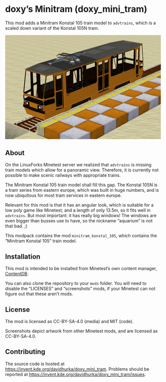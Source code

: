 <!--
SPDX-FileCopyrightText: 2022 David Hurka <doxydoxy@mailbox.org>

SPDX-License-Identifier: MIT
-->

# doxy’s Minitram (doxy_mini_tram)

This mod adds a Minitram Konstal 105 train model to `advtrains`, which is a scaled down variant of the Konstal 105N tram.

![Screenshot of the Minitram Konstal 105 in preliminary livery.](screenshot.png)

## About

On the LinuxForks Minetest server we realized that `advtrains` is missing train models which allow for a panoramic view.
Therefore, it is currently not possible to make scenic railways with appropriate trains.

The Minitram Konstal 105 train model shall fill this gap.
The Konstal 105N is a tram series from eastern europe, which was built in huge numbers, and is now ubiquitous for most tram services in eastern europe.

Relevant for this mod is that it has an angular look, which is suitable for a low poly game like Minetest; and a length of only 13.5m, so it fits well in `advtrains`.
But most important: it has really big windows!
The windows are even bigger than busses use to have, so the nickname “aquarium” is not that bad. ;)

This modpack contains the mod `minitram_konstal_105`, which contains the “Minitram Konstal 105” train model.

## Installation

This mod is intended to be installed from Minetest’s own content manager, [ContentDB](https://content.minetest.net/doxygen_spammer/doxy_mini_tram).

You can also clone the repository to your `mods` folder.
You will need to disable the “LICENSES” and “screenshots” mods, if your Minetest can not figure out that these aren’t mods.

## License

The mod is licensed as CC-BY-SA-4.0 (media) and MIT (code).

Screenshots depict artwork from other Minetest mods, and are licensed as CC-BY-SA-4.0.

## Contributing

The source code is hosted at <https://invent.kde.org/davidhurka/doxy_mini_tram>.
Problems should be reported at <https://invent.kde.org/davidhurka/doxy_mini_tram/issues>.
